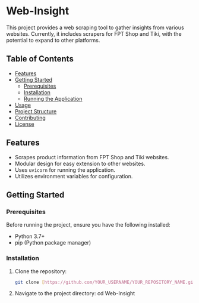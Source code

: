 # Web-Insight

This project provides a web scraping tool to gather insights from various websites. Currently, it includes scrapers for FPT Shop and Tiki, with the potential to expand to other platforms.

## Table of Contents

- [Features](#features)
- [Getting Started](#getting-started)
  - [Prerequisites](#prerequisites)
  - [Installation](#installation)
  - [Running the Application](#running-the-application)
- [Usage](#usage)
- [Project Structure](#project-structure)
- [Contributing](#contributing)
- [License](#license)

## Features

- Scrapes product information from FPT Shop and Tiki websites.
- Modular design for easy extension to other websites.
- Uses `uvicorn` for running the application.
- Utilizes environment variables for configuration.

## Getting Started

### Prerequisites

Before running the project, ensure you have the following installed:

- Python 3.7+
- pip (Python package manager)

### Installation

1. Clone the repository:

   ```bash
   git clone [https://github.com/YOUR_USERNAME/YOUR_REPOSITORY_NAME.git](https://github.com/YOUR_USERNAME/YOUR_REPOSITORY_NAME.git)
2. Navigate to the project directory:
   cd Web-Insight

